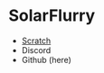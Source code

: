 # SolarFlurry
  - [Scratch](https://scratch.mit.edu/users/SolarFlurry)
  - Discord
  - Github (here)
